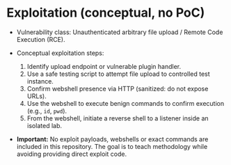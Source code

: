 # Exploitation (conceptual, no PoC)

- Vulnerability class: Unauthenticated arbitrary file upload / Remote Code Execution (RCE).
- Conceptual exploitation steps:
  1. Identify upload endpoint or vulnerable plugin handler.
  2. Use a safe testing script to attempt file upload to controlled test instance.
  3. Confirm webshell presence via HTTP (sanitized: do not expose URLs).
  4. Use the webshell to execute benign commands to confirm execution (e.g., `id`, `pwd`).
  5. From the webshell, initiate a reverse shell to a listener inside an isolated lab.

- **Important:** No exploit payloads, webshells or exact commands are included in this repository. The goal is to teach methodology while avoiding providing direct exploit code.
